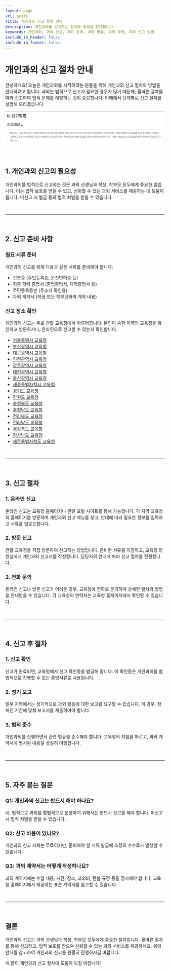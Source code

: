 ```yaml
---
layout: page
url: post6
title: 개인과외 신고 절차 안내
description: 개인과외를 신고하는 절차와 방법을 안내합니다.
keywords: 개인과외, 과외 신고, 과외 등록, 과외 법률, 과외 규제, 과외 신고 방법
include_in_header: false
include_in_footer: false
---
```


# 개인과외 신고 절차 안내

안녕하세요! 오늘은 개인과외를 시작하려는 분들을 위해 개인과외 신고 절차와 방법을 안내하려고 합니다. 과외는 법적으로 신고가 필요한 경우가 많기 때문에, 올바른 절차를 따라 신고하여 법적 문제를 예방하는 것이 중요합니다. 아래에서 단계별로 신고 절차를 설명해 드리겠습니다.

![개인과외 신고](../assets/images/post6.png)

<br>

## **1. 개인과외 신고의 필요성**

개인과외를 법적으로 신고하는 것은 과외 선생님과 학생, 학부모 모두에게 중요한 일입니다. 이는 법적 보호를 받을 수 있고, 신뢰할 수 있는 과외 서비스를 제공하는 데 도움이 됩니다. 미신고 시 벌금 등의 법적 처벌을 받을 수 있습니다.

<br>

________
<br>

## **2. 신고 준비 사항**

### 필요 서류 준비

개인과외 신고를 위해 다음과 같은 서류를 준비해야 합니다:
- 신분증 (주민등록증, 운전면허증 등)
- 최종 학력 증명서 (졸업증명서, 재학증명서 등)
- 주민등록등본 (주소지 확인용)
- 과외 계약서 (학생 또는 학부모와의 계약 내용)

### 신고 장소 확인

개인과외 신고는 주로 관할 교육청에서 이루어집니다. 본인이 속한 지역의 교육청을 확인하고 방문하거나, 온라인으로 신고할 수 있는지 확인합니다.

- [서울특별시 교육청](http://www.sen.go.kr)
- [부산광역시 교육청](http://www.pen.go.kr)
- [대구광역시 교육청](http://www.dge.go.kr)
- [인천광역시 교육청](http://www.ice.go.kr)
- [광주광역시 교육청](http://www.gen.go.kr)
- [대전광역시 교육청](http://www.dje.go.kr)
- [울산광역시 교육청](http://www.use.go.kr)
- [세종특별자치시 교육청](http://www.sje.go.kr)
- [경기도 교육청](http://www.goe.go.kr)
- [강원도 교육청](http://www.gwe.go.kr)
- [충청북도 교육청](http://www.cbe.go.kr)
- [충청남도 교육청](http://www.cne.go.kr)
- [전라북도 교육청](http://www.jbe.go.kr)
- [전라남도 교육청](http://www.jne.go.kr)
- [경상북도 교육청](http://www.gbe.kr)
- [경상남도 교육청](http://www.gne.go.kr)
- [제주특별자치도 교육청](http://www.jje.go.kr)

<br>

________
<br>

## **3. 신고 절차**

### 1. 온라인 신고

온라인 신고는 교육청 홈페이지나 관련 포털 사이트를 통해 가능합니다. 각 지역 교육청의 홈페이지를 방문하여 개인과외 신고 메뉴를 찾고, 안내에 따라 필요한 정보를 입력하고 서류를 업로드합니다.

### 2. 방문 신고

관할 교육청을 직접 방문하여 신고하는 방법입니다. 준비한 서류를 지참하고, 교육청 민원실에서 개인과외 신고서를 작성합니다. 담당자의 안내에 따라 신고 절차를 진행합니다.

### 3. 전화 문의

온라인 신고나 방문 신고가 어려운 경우, 교육청에 전화로 문의하여 상세한 절차와 방법을 안내받을 수 있습니다. 각 교육청의 연락처는 교육청 홈페이지에서 확인할 수 있습니다.

<br>

________
<br>

## **4. 신고 후 절차**

### 1. 신고 확인

신고가 완료되면, 교육청에서 신고 확인증을 발급해 줍니다. 이 확인증은 개인과외를 합법적으로 진행할 수 있는 증빙서류로 사용됩니다.

### 2. 정기 보고

일부 지역에서는 정기적으로 과외 활동에 대한 보고를 요구할 수 있습니다. 이 경우, 정해진 기간에 맞춰 보고서를 제출하여야 합니다.

### 3. 법적 준수

개인과외를 진행하면서 관련 법규를 준수해야 합니다. 교육청의 지침을 따르고, 과외 계약서에 명시된 내용을 성실히 이행합니다.

<br>

________
<br>

## **5. 자주 묻는 질문**

### Q1: 개인과외 신고는 반드시 해야 하나요?
네, 법적으로 과외를 합법적으로 운영하기 위해서는 반드시 신고를 해야 합니다. 미신고 시 법적 처벌을 받을 수 있습니다.

### Q2: 신고 비용이 있나요?
개인과외 신고 자체는 무료이지만, 준비해야 할 서류 발급에 소정의 수수료가 발생할 수 있습니다.

### Q3: 과외 계약서는 어떻게 작성하나요?
과외 계약서에는 수업 내용, 시간, 장소, 과외비, 환불 규정 등을 명시해야 합니다. 교육청 홈페이지에서 제공하는 표준 계약서를 참고할 수 있습니다.

<br>

________
<br>

## **결론**

개인과외 신고는 과외 선생님과 학생, 학부모 모두에게 중요한 절차입니다. 올바른 절차를 통해 신고하고, 법적 보호를 받으며 신뢰할 수 있는 과외 서비스를 제공하세요. 위의 안내를 참고하여 개인과외 신고를 원활히 진행하시길 바랍니다.

이 글이 개인과외 신고 절차에 도움이 되길 바랍니다!

